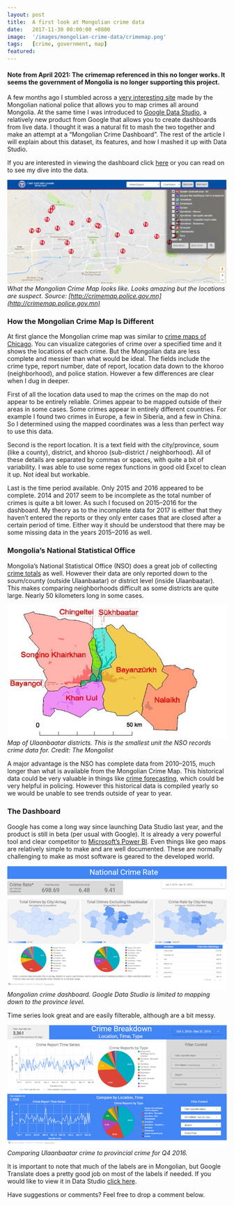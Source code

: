 ```yaml
---
layout: post
title:  A first look at Mongolian crime data
date:   2017-11-30 00:00:00 +0800
image:  '/images/mongolian-crime-data/crimemap.png'
tags:   [crime, government, map]
featured:
---
```


#### Note from April 2021: The crimemap referenced in this no longer works. It seems the government of Mongolia is no longer supporting this project. 

A few months ago I stumbled across a [very interesting site](http://crimemap.police.gov.mn/) made by the Mongolian national police that allows you to map crimes all around Mongolia. At the same time I was introduced to [Google Data Studio](https://datastudio.google.com), a relatively new product from Google that allows you to create dashboards from live data. I thought it was a natural fit to mash the two together and make an attempt at a “Mongolian Crime Dashboard”. The rest of the article I will explain about this dataset, its features, and how I mashed it up with Data Studio.

If you are interested in viewing the dashboard click [here](https://datastudio.google.com/open/1AUQACNWS9OMgiEvmJKFQPokI3Xw9NRbn) or you can read on to see my dive into the data.

![](/images/mongolian-crime-data/crimemap.png)
*What the Mongolian Crime Map looks like. Looks amazing but the locations are suspect. Source: [http://crimemap.police.gov.mn](http://crimemap.police.gov.mn)*

### How the Mongolian Crime Map Is Different

At first glance the Mongolian crime map was similar to [crime maps of Chicago](http://crime.chicagotribune.com/chicago/homicides). You can visualize categories of crime over a specified time and it shows the locations of each crime. But the Mongolian data are less complete and messier than what would be ideal. The fields include the crime type, report number, date of report, location data down to the khoroo (neighborhood), and police station. However a few differences are clear when I dug in deeper.

First of all the location data used to map the crimes on the map do not appear to be entirely reliable. Crimes appear to be mapped outside of their areas in some cases. Some crimes appear in entirely different countries. For example I found two crimes in Europe, a few in Siberia, and a few in China. So I determined using the mapped coordinates was a less than perfect way to use this data.

Second is the report location. It is a text field with the city/province, soum (like a county), district, and khoroo (sub-district / neighborhood). All of these details are separated by commas or spaces, with quite a bit of variability. I was able to use some regex functions in good old Excel to clean it up. Not ideal but workable.

Last is the time period available. Only 2015 and 2016 appeared to be complete. 2014 and 2017 seem to be incomplete as the total number of crimes is quite a bit lower. As such I focused on 2015–2016 for the dashboard. My theory as to the incomplete data for 2017 is either that they haven’t entered the reports or they only enter cases that are closed after a certain period of time. Either way it should be understood that there may be some missing data in the years 2015–2016 as well.

### Mongolia’s National Statistical Office

Mongolia’s National Statistical Office (NSO) does a great job of collecting [crime totals](http://www.1212.mn/Stat.aspx?LIST_ID=976_L23&type=tables) as well. However their data are only reported down to the soum/county (outside Ulaanbaatar) or district level (inside Ulaanbaatar). This makes comparing neighborhoods difficult as some districts are quite large. Nearly 50 kilometers long in some cases.

![](/images/mongolian-crime-data/ub-district.jpeg)
*Map of Ulaanbaatar districts. This is the smallest unit the NSO records crime data for. Credit: The Mongolist*

A major advantage is the NSO has complete data from 2010–2015, much longer than what is available from the Mongolian Crime Map. This historical data could be very valuable in things like [crime forecasting](http://www.sciencemag.org/news/2016/09/can-predictive-policing-prevent-crime-it-happens), which could be very helpful in policing. However this historical data is compiled yearly so we would be unable to see trends outside of year to year.

### The Dashboard

Google has come a long way since launching Data Studio last year, and the product is still in beta (per usual with Google). It is already a very powerful tool and clear competitor to [Microsoft’s Power BI](https://powerbi.microsoft.com/en-us/). Even things like geo maps are relatively simple to make and are well documented. These are normally challenging to make as most software is geared to the developed world.


![](/images/mongolian-crime-data/crime-dashboard1.png)
*Mongolian crime dashboard. Google Data Studio is limited to mapping down to the province level.*

Time series look great and are easily filterable, although are a bit messy.

![](/images/mongolian-crime-data/crime-dashboard2.png)
*Comparing Ulaanbaatar crime to provincial crime for Q4 2016.*

It is important to note that much of the labels are in Mongolian, but Google Translate does a pretty good job on most of the labels if needed. If you would like to view it in Data Studio [click here](https://datastudio.google.com/open/1AUQACNWS9OMgiEvmJKFQPokI3Xw9NRbn).

Have suggestions or comments? Feel free to drop a comment below.


